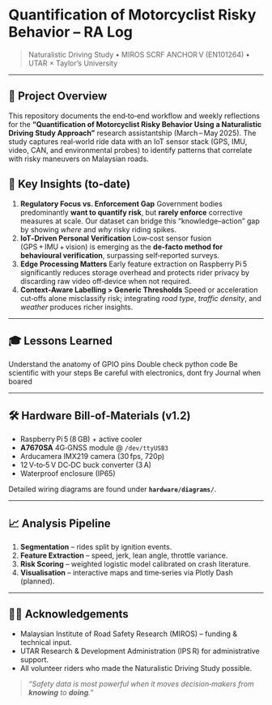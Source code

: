 # Quantification of Motorcyclist Risky Behavior – RA Log

> Naturalistic Driving Study • MIROS SCRF ANCHOR V (EN101264) • UTAR × Taylor’s University

---

## 📑 Project Overview

This repository documents the end‑to‑end workflow and weekly reflections for the **“Quantification of Motorcyclist Risky Behavior Using a Naturalistic Driving Study Approach”** research assistantship (March – May 2025). The study captures real‑world ride data with an IoT sensor stack (GPS, IMU, video, CAN, and environmental probes) to identify patterns that correlate with risky maneuvers on Malaysian roads.

## 🔑 Key Insights (to‑date)

1. **Regulatory Focus vs. Enforcement Gap**   Government bodies predominantly **want to quantify risk**, but **rarely enforce** corrective measures at scale. Our dataset can bridge this “knowledge–action” gap by showing *where* and *why* risky riding spikes.
2. **IoT‑Driven Personal Verification**   Low‑cost sensor fusion (GPS + IMU + vision) is emerging as the **de‑facto method for behavioural verification**, surpassing self‑reported surveys.
3. **Edge Processing Matters**   Early feature extraction on Raspberry Pi 5 significantly reduces storage overhead and protects rider privacy by discarding raw video off‑device when not required.
4. **Context‑Aware Labelling > Generic Thresholds**   Speed or acceleration cut‑offs alone misclassify risk; integrating *road type*, *traffic density*, and *weather* produces richer insights.

---

## 🎓 Lessons Learned

Understand the anatomy of GPIO pins
Double check python code 
Be scientific with your steps
Be careful with electronics, dont fry
Journal when boared

---

## 🛠️ Hardware Bill‑of‑Materials (v1.2)

- Raspberry Pi 5 (8 GB) + active cooler
- **A7670SA** 4G‑GNSS module @ `/dev/ttyUSB3`
- Arducamera IMX219 camera (30 fps, 720p)
- 12 V‑to‑5 V DC‑DC buck converter (3 A)
- Waterproof enclosure (IP65)

Detailed wiring diagrams are found under **`hardware/diagrams/`**.

---

## 📈 Analysis Pipeline

1. **Segmentation** – rides split by ignition events.
2. **Feature Extraction** – speed, jerk, lean angle, throttle variance.
3. **Risk Scoring** – weighted logistic model calibrated on crash literature.
4. **Visualisation** – interactive maps and time‑series via Plotly Dash (planned).

---

## 🧑‍💼 Acknowledgements

- Malaysian Institute of Road Safety Research (MIROS) – funding & technical input.
- UTAR Research & Development Administration (IPS R) for administrative support.
- All volunteer riders who made the Naturalistic Driving Study possible.

> *“Safety data is most powerful when it moves decision‑makers from ****************************************************knowing**************************************************** to ****************************************************doing****************************************************.”*
